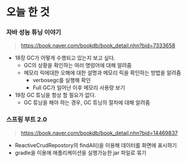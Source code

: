 # 오늘 한 것
### 자바 성능 튜닝 이야기
> https://book.naver.com/bookdb/book_detail.nhn?bid=7333658

- 18장 GC가 어떻게 수행되고 있는지 보고 싶다.
    - GC의 상황을 확인하는 여러 명렁어에 대해 알려줌
    - 메모리 릭에대한 오해에 대한 설명과 메모리 릭을 확인하는 방법을 알려줌
        - verbosegc를 실행해 확인
        - Full GC가 일어난 이후 메모리 사용량 보기 
- 19장 GC 튜닝을 항상 할 필요가 없다.
    - GC 튜닝을 해야 하는 경우, GC 튜닝의 절차에 대해 알려줌

### 스프링 부트 2.0 
> https://book.naver.com/bookdb/book_detail.nhn?bid=14469837

- ReactiveCrudRepostory의 findAll()을 이용해 데이터를 화면에 표시하기
- gradle을 이용애 애플리케이션을 실행가능한 jar 파일로 묶기
